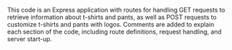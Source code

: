 This code is an Express application with routes for handling GET requests to retrieve information about t-shirts and pants, as well as POST requests to customize t-shirts and pants with logos. Comments are added to explain each section of the code, including route definitions, request handling, and server start-up.
